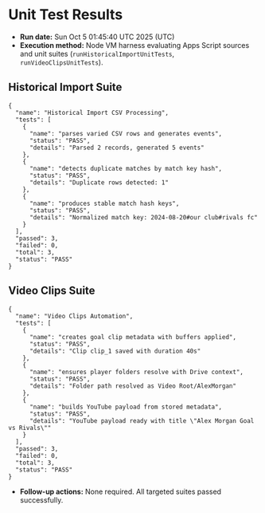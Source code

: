 # Unit Test Results

- **Run date:** Sun Oct 5 01:45:40 UTC 2025 (UTC)
- **Execution method:** Node VM harness evaluating Apps Script sources and unit suites (`runHistoricalImportUnitTests`, `runVideoClipsUnitTests`).

## Historical Import Suite

```
{
  "name": "Historical Import CSV Processing",
  "tests": [
    {
      "name": "parses varied CSV rows and generates events",
      "status": "PASS",
      "details": "Parsed 2 records, generated 5 events"
    },
    {
      "name": "detects duplicate matches by match key hash",
      "status": "PASS",
      "details": "Duplicate rows detected: 1"
    },
    {
      "name": "produces stable match hash keys",
      "status": "PASS",
      "details": "Normalized match key: 2024-08-20#our club#rivals fc"
    }
  ],
  "passed": 3,
  "failed": 0,
  "total": 3,
  "status": "PASS"
}
```

## Video Clips Suite

```
{
  "name": "Video Clips Automation",
  "tests": [
    {
      "name": "creates goal clip metadata with buffers applied",
      "status": "PASS",
      "details": "Clip clip_1 saved with duration 40s"
    },
    {
      "name": "ensures player folders resolve with Drive context",
      "status": "PASS",
      "details": "Folder path resolved as Video Root/AlexMorgan"
    },
    {
      "name": "builds YouTube payload from stored metadata",
      "status": "PASS",
      "details": "YouTube payload ready with title \"Alex Morgan Goal vs Rivals\""
    }
  ],
  "passed": 3,
  "failed": 0,
  "total": 3,
  "status": "PASS"
}
```

- **Follow-up actions:** None required. All targeted suites passed successfully.
